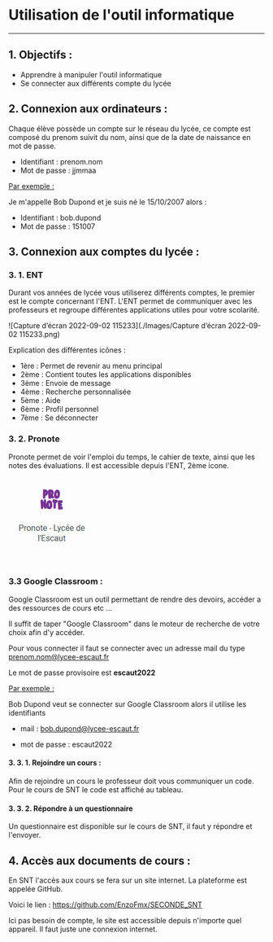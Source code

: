 # Utilisation de l'outil informatique

------

## 1. Objectifs :

- Apprendre à manipuler l'outil informatique
- Se connecter aux différents compte du lycée

## 2. Connexion aux ordinateurs :

Chaque élève possède un compte sur le réseau du lycée, ce compte est composé du prenom suivit du nom, ainsi que de la date de naissance en mot de passe.

- Identifiant : prenom.nom
- Mot de passe : jjmmaa 

<u>Par exemple :</u>

Je m'appelle Bob Dupond et je suis né le 15/10/2007 alors :

- Identifiant : bob.dupond
- Mot de passe : 151007

## 3. Connexion aux comptes du lycée :

### 3. 1. ENT

Durant vos années de lycée vous utiliserez différents comptes, le premier est le compte concernant l'ENT. L'ENT permet de communiquer avec les professeurs et regroupe différentes applications utiles pour votre scolarité. 

![Capture d’écran 2022-09-02 115233](./Images/Capture d’écran 2022-09-02 115233.png)

Explication des différentes icônes :

- 1ère : Permet de revenir au menu principal
- 2ème : Contient toutes les applications disponibles
- 3ème : Envoie de message
- 4ème : Recherche personnalisée
- 5ème : Aide
- 6ème : Profil personnel
- 7ème : Se déconnecter

### 3. 2. Pronote 

Pronote permet de voir l'emploi du temps, le cahier de texte, ainsi que les notes des évaluations. Il est accessible depuis l'ENT, 2ème icone.



  <img src="./Images/Capture d’écran 2022-09-02 115830.png" alt="Capture d’écran 2022-09-02 115830"  />

### 3.3 Google Classroom :

Google Classroom est un outil permettant de rendre des devoirs, accéder a des ressources de cours etc ...

Il suffit de taper "Google Classroom" dans le moteur de recherche de votre choix afin d'y accéder.

Pour vous connecter il faut se connecter avec un adresse mail du type prenom.nom@lycee-escaut.fr

Le mot de passe provisoire est **escaut2022**

<u>Par exemple :</u>

Bob Dupond veut se connecter sur Google Classroom alors il utilise les identifiants

- mail : bob.dupond@lycee-escaut.fr

- mot de passe : escaut2022

#### 3. 3. 1. Rejoindre un cours :

Afin de rejoindre un cours le professeur doit vous communiquer un code. Pour le cours de SNT le code est affiché au tableau.

<h4> 3. 3. 2. Répondre à un questionnaire </h4>

Un questionnaire est disponible sur le cours de SNT, il faut y répondre et l'envoyer.

## 4. Accès aux documents de cours :

En SNT l'accès aux cours se fera sur un site internet. La plateforme est appelée GitHub. 

Voici le lien : https://github.com/EnzoFmx/SECONDE_SNT

Ici pas besoin de compte, le site est accessible depuis n'importe quel appareil. Il faut juste une connexion internet.  



